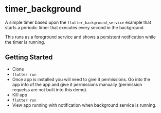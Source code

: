 # timer_background

A simple timer based upon the `flutter_background_service` example that starts a periodic timer that executes every second in the background.

This runs as a foreground service and shows a persistent notification while the timer is running. 

## Getting Started

 - Clone
 - `flutter run`
 - Once app is installed you will need to give it permissions. Go into the app info of the app and give it permissions manually (permission requetss are not built into this demo).
 - Kill app
 - `flutter run` 
 - View app running with notification when background service is running. 